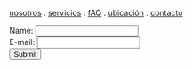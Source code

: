[nosotros](./nosotros.md) . [servicios](./servicios.md) . [fAQ](./FAQ.md) . [ubicación](./ubicacion.md) . [contacto](./contacto.md)

<form action="https://formspree.io/f/mwkynoyq" method="post">
Name: <input type="text" name="name"><br>
E-mail: <input type="text" name="email"><br>
<input type="submit">
</form>
